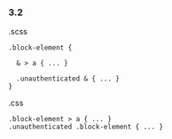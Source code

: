 ### 3.2

.scss

<pre><code>.block-element {

  & > a { ... }

  .unauthenticated & { ... }
}</code></pre>

.css

<pre><code>.block-element > a { ... }
.unauthenticated .block-element { ... }</code></pre>
